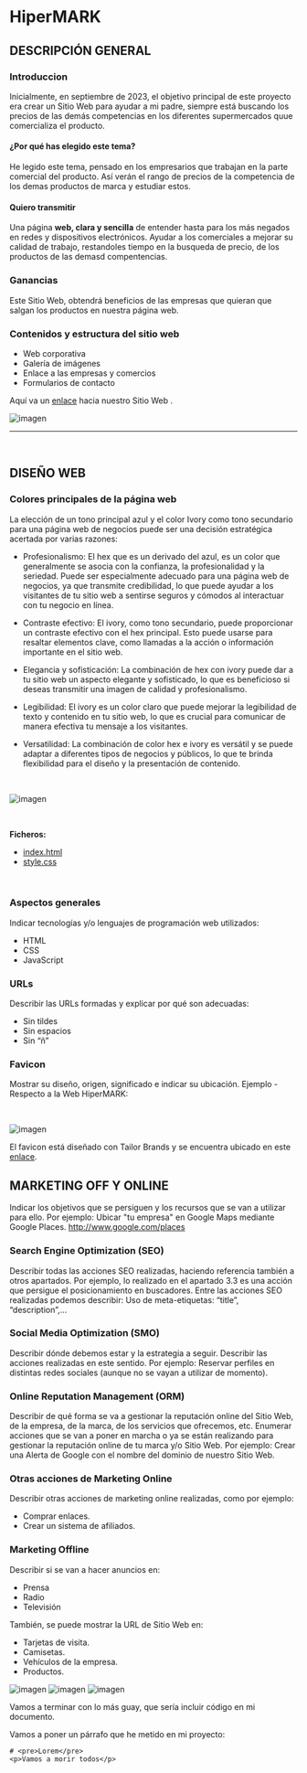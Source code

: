 # HiperMARK

## DESCRIPCIÓN GENERAL

### Introduccion
Inicialmente, en septiembre de 2023, el objetivo principal de este proyecto era crear un
Sitio Web para ayudar a mi padre, siempre está buscando los precios de las demás competencias en los diferentes supermercados quue comercializa el producto.

#### ¿Por qué has elegido este tema?
He legido este tema, pensado en los empresarios que trabajan en la parte comercial del producto. Así verán el rango de precios de la competencia de los demas productos de marca y estudiar estos.

#### Quiero transmitir 
Una página **web, clara y sencilla** de entender hasta para los más negados en redes y dispositivos electrónicos.
Ayudar a los comerciales a mejorar su calidad de trabajo, restandoles tiempo en la busqueda de precio, de los productos de las demasd compentencias.

### Ganancias
Este Sitio Web, obtendrá beneficios de las empresas que quieran que salgan los productos en nuestra página web. 

### Contenidos y estructura del sitio web
- Web corporativa
- Galería de imágenes
- Enlace a las empresas y comercios
- Formularios de contacto


Aquí va un [enlace](https://google.es) hacia nuestro Sitio Web .



![imagen](./Actividad1/Imagenes/comparador-de-precios.jpg)

---
<br>

## DISEÑO WEB

### Colores principales de la página web
La elección de un tono principal azul y el color Ivory como tono secundario para una página web de negocios puede ser una decisión estratégica acertada por varias razones:

- Profesionalismo: El hex que es un derivado del azul, es un color que generalmente se asocia con la confianza, la profesionalidad y la seriedad. Puede ser especialmente adecuado para una página web de negocios, ya que transmite credibilidad, lo que puede ayudar a los visitantes de tu sitio web a sentirse seguros y cómodos al interactuar con tu negocio en línea.

- Contraste efectivo: El ivory, como tono secundario, puede proporcionar un contraste efectivo con el hex principal. Esto puede usarse para resaltar elementos clave, como llamadas a la acción o información importante en el sitio web.

- Elegancia y sofisticación: La combinación de hex con ivory puede dar a tu sitio web un aspecto elegante y sofisticado, lo que es beneficioso si deseas transmitir una imagen de calidad y profesionalismo.

- Legibilidad: El ivory es un color claro que puede mejorar la legibilidad de texto y contenido en tu sitio web, lo que es crucial para comunicar de manera efectiva tu mensaje a los visitantes.

- Versatilidad: La combinación de color hex e ivory es versátil y se puede adaptar a diferentes tipos de negocios y públicos, lo que te brinda flexibilidad para el diseño y la presentación de contenido.

<br>

![imagen](./Actividad1/Imagenes/dise%C3%B1ocolor.png)

<br>

**Ficheros:**
- [index.html](./Actividad3/Ejercicio/colores.html)
- [style.css](./Actividad3/Ejercicio/style.css)

<br>


### Aspectos generales
Indicar tecnologías y/o lenguajes de programación web utilizados:
- HTML
- CSS
- JavaScript

### URLs
Describir las URLs formadas y explicar por qué son adecuadas:
- Sin tildes
- Sin espacios
- Sin “ñ”

### Favicon
Mostrar su diseño, origen, significado e indicar su ubicación.
Ejemplo - Respecto a la Web HiperMARK:

<br>

![imagen](./Actividad1/Imagenes/logo.png)

El favicon está diseñado con Tailor Brands y se encuentra ubicado en este [enlace](https://studio.tailorbrands.com/business/116958834/wizard/editor?backTo=logos-page&currentId=8620740628&logosStepId=701514276&origBrandVersionId=8620740628&primaryBrandVersionId=8620740628
).

## MARKETING OFF Y ONLINE

Indicar los objetivos que se persiguen y los recursos que se van a utilizar para ello.
Por ejemplo:
Ubicar "tu empresa" en Google Maps mediante Google Places.
http://www.google.com/places

### Search Engine Optimization (SEO)
Describir todas las acciones SEO realizadas, haciendo referencia también a otros
apartados. Por ejemplo, lo realizado en el apartado 3.3 es una acción que persigue el
posicionamiento en buscadores.
Entre las acciones SEO realizadas podemos describir:
Uso de meta-etiquetas: “title”, “description”,…

### Social Media Optimization (SMO)
Describir dónde debemos estar y la estrategia a seguir.
Describir las acciones realizadas en este sentido. Por ejemplo:
Reservar perfiles en distintas redes sociales (aunque no se vayan a utilizar de
momento).

### Online Reputation Management (ORM)
Describir de qué forma se va a gestionar la reputación online del Sitio Web, de la
empresa, de la marca, de los servicios que ofrecemos, etc.
Enumerar acciones que se van a poner en marcha o ya se están realizando para
gestionar la reputación online de tu marca y/o Sitio Web. Por ejemplo:
Crear una Alerta de Google con el nombre del dominio de nuestro Sitio Web.

### Otras acciones de Marketing Online
Describir otras acciones de marketing online realizadas, como por ejemplo:
- Comprar enlaces.
- Crear un sistema de afiliados.

### Marketing Offline
Describir si se van a hacer anuncios en:
- Prensa
- Radio
- Televisión

También, se puede mostrar la URL de Sitio Web en:
- Tarjetas de visita.
- Camisetas.
- Vehículos de la empresa.
- Productos.

![imagen](./Actividad1/Imagenes/logo1.png)
![imagen](./Actividad1/Imagenes/logo2.png)
![imagen](./Actividad1/Imagenes/logo3.png)




<!-- Me falta esta parte -->

Vamos a terminar con lo más guay, que sería incluir código en mi documento.

Vamos a poner un párrafo que he metido en mi proyecto:

```
# <pre>Lorem</pre>
<p>Vamos a morir todos</p>
```


